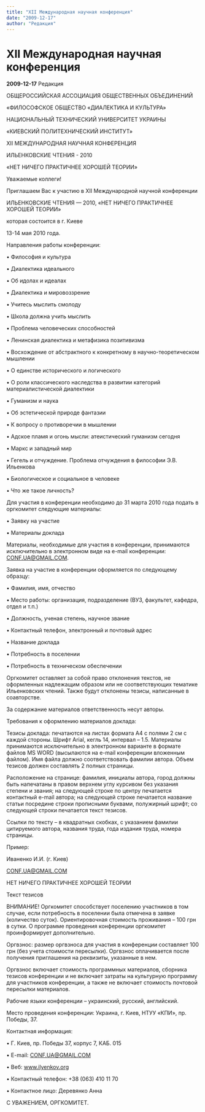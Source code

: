 ```yaml
---
title: "ХII Международная научная конференция"
date: "2009-12-17"
author: "Редакция"
---
```


# ХII Международная научная конференция

**2009-12-17** Редакция

ОБЩЕРОССИЙСКАЯ АССОЦИАЦИЯ ОБЩЕСТВЕННЫХ ОБЪЕДИНЕНИЙ

«ФИЛОСОФСКОЕ ОБЩЕСТВО «ДИАЛЕКТИКА И КУЛЬТУРА»

НАЦИОНАЛЬНЫЙ ТЕХНИЧЕСКИЙ УНИВЕРСИТЕТ УКРАИНЫ

«КИЕВСКИЙ ПОЛИТЕХНИЧЕСКИЙ ИНСТИТУТ»

ХII МЕЖДУНАРОДНАЯ НАУЧНАЯ КОНФЕРЕНЦИЯ

ИЛЬЕНКОВСКИЕ ЧТЕНИЯ - 2010

«НЕТ НИЧЕГО ПРАКТИЧНЕЕ ХОРОШЕЙ ТЕОРИИ»

Уважаемые коллеги!

Приглашаем Вас к участию в ХII Международной научной конференции

ИЛЬЕНКОВСКИЕ ЧТЕНИЯ — 2010, «НЕТ НИЧЕГО ПРАКТИЧНЕЕ ХОРОШЕЙ ТЕОРИИ»

которая состоится в г. Киеве

13-14 мая 2010 года.

Направления работы конференции: 

• Философия и культура

• Диалектика идеального

• Об идолах и идеалах

• Диалектика и мировоззрение

• Учитесь мыслить смолоду

• Школа должна учить мыслить

• Проблема человеческих способностей

• Ленинская диалектика и метафизика позитивизма

• Восхождение от абстрактного к конкретному в научно-теоретическом мышлении

• О единстве исторического и логического

• О роли классического наследства в развитии категорий материалистической диалектики

• Гуманизм и наука

• Об эстетической природе фантазии

• К вопросу о противоречии в мышлении

• Адское пламя и огонь мысли: атеистический гуманизм сегодня

• Маркс и западный мир

• Гегель и отчуждение. Проблема отчуждения в философии Э.В. Ильенкова

• Биологическое и социальное в человеке

• Что же такое личность?

Для участия в конференции необходимо до 31 марта 2010 года подать в оргкомитет следующие материалы:

• Заявку на участие

• Материалы доклада

Материалы, необходимые для участия в конференции, принимаются исключительно в электронном виде на e-mail конференции: CONF.UA@GMAIL.COM.

Заявка на участие в конференции оформляется по следующему образцу:

• Фамилия, имя, отчество

• Место работы: организация, подразделение (ВУЗ, факультет, кафедра, отдел и т.п.)

• Должность, ученая степень, научное звание

• Контактный телефон, электронный и почтовый адрес

• Название доклада

• Потребность в поселении

• Потребность в техническом обеспечении

Оргкомитет оставляет за собой право отклонения текстов, не оформленных надлежащим образом или не соответствующих тематике Ильенковских чтений. Также будут отклонены тезисы, написанные в соавторстве.

За содержание материалов ответственность несут авторы.

Требования к оформлению материалов доклада: 

Тезисы доклада: печатаются на листах формата А4 с полями 2 см с каждой стороны. Шрифт Arial, кегль 14, интервал – 1.5. Материалы принимаются исключительно в электронном варианте в формате файлов MS WORD (высылаются на e-mail конференции вложенным файлом). Имя файла должно соответствовать фамилии автора. Объем тезисов должен составлять 2 полных страницы.

Расположение на странице: фамилия, инициалы автора, город должны быть напечатаны в правом верхнем углу курсивом без указания степени и звания; на следующей строке по центру печатается контактный e-mail автора; на следующей строке печатается название статьи посредине строки прописными буквами, полужирный шрифт; со следующей строки печатается текст тезисов.

Ссылки по тексту – в квадратных скобках, с указанием фамилии цитируемого автора, названия труда, года издания труда, номера страницы.

Пример:

Иваненко И.И. (г. Киев)

CONF.UA@GMAIL.COM

НЕТ НИЧЕГО ПРАКТИЧНЕЕ ХОРОШЕЙ ТЕОРИИ

Текст тезисов

ВНИМАНИЕ! Оргкомитет способствует поселению участников в том случае, если потребность в поселении была отмечена в заявке (количество суток). Ориентировочная стоимость проживания – 100 грн в сутки. О программе проведения конференции оргкомитет проинформирует дополнительно.

Оргвзнос: размер оргвзноса для участия в конференции составляет 100 грн (без учета стоимости пересылки). Оргвзнос оплачивается после получения приглашения на реквизиты, указанные в нем.

Оргвзнос включает стоимость программных материалов, сборника тезисов конференции и не включает затраты на культурную программу для участников конференции, а также не включает стоимость почтовой пересылки материалов.

Рабочие языки конференции – украинский, русский, английский.

Место проведения конференции: Украина, г. Киев, НТУУ «КПИ», пр. Победы, 37.

Контактная информация: 

• Г. Киев, пр. Победы 37, корпус 7, КАБ. 015

• E-mail: CONF.UA@GMAIL.COM

• Веб: www.ilyenkov.org

• Контактный телефон: +38 (063) 410 11 70

• Контактное лицо: Деревянко Анна

С УВАЖЕНИЕМ, ОРГКОМИТЕТ.